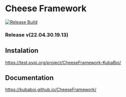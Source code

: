 # Cheese Framework

[![Release Build](https://github.com/KubaBoi/CheeseFramework/actions/workflows/realeaseDate.yml/badge.svg?branch=main)](https://github.com/KubaBoi/CheeseFramework/actions/workflows/realeaseDate.yml)

### Release v(22.04.30.19.13)

## Instalation

https://test.pypi.org/project/CheeseFramework-KubaBoi/

## Documentation

https://kubaboi.github.io/CheeseFramework/